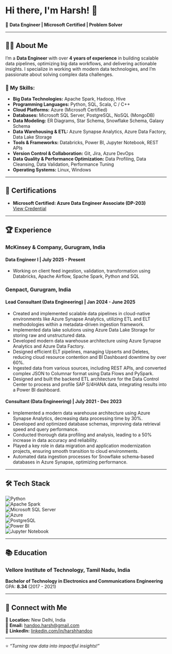 # Hi there, I'm Harsh! 👋

🚀 **Data Engineer | Microsoft Certified | Problem Solver**  

---

## 👨‍💻 About Me  
I’m a **Data Engineer** with over **4 years of experience** in building scalable data pipelines, optimizing big data workflows, and delivering actionable insights. I specialize in working with modern data technologies, and I’m passionate about solving complex data challenges.  

### 🚀 My Skills:  
- **Big Data Technologies:** Apache Spark, Hadoop, Hive  
- **Programming Languages:** Python, SQL, Scala, C / C++  
- **Cloud Platforms:** Azure (Microsoft Certified)  
- **Databases:** Microsoft SQL Server, PostgreSQL, NoSQL (MongoDB)  
- **Data Modeling:** ER Diagrams, Star Schema, Snowflake Schema, Galaxy Schema  
- **Data Warehousing & ETL:** Azure Synapse Analytics, Azure Data Factory, Data Lake Storage  
- **Tools & Frameworks:** Databricks, Power BI, Jupyter Notebook, REST APIs  
- **Version Control & Collaboration:** Git, Jira, Azure DevOps  
- **Data Quality & Performance Optimization:** Data Profiling, Data Cleansing, Data Validation, Performance Tuning  
- **Operating Systems:** Linux, Windows  

---

## 🎯 Certifications  
- **Microsoft Certified: Azure Data Engineer Associate (DP-203)**  
  [View Credential](https://learn.microsoft.com/en-us/users/handooharsh-5112/credentials/daa758c76441a318)  

---

## 🏆 Experience  
### **McKinsey & Company, Gurugram, India** 
#### **Data Engineer I | July 2025 - Present**  
- Working on client feed ingestion, validation, transformation using Databricks, Apache Airflow, Spache Spark, Python and SQL

### **Genpact, Gurugram, India**  
#### **Lead Consultant (Data Engineering) | Jan 2024 - June 2025**  
- Created and implemented scalable data pipelines in cloud-native environments like Azure Synapse Analytics, utilizing ETL and ELT methodologies within a metadata-driven ingestion framework.
- Implemented data lake solutions using Azure Data Lake Storage for storing raw and unstructured data.
- Developed modern data warehouse architecture using Azure Synapse Analytics and Azure Data Factory.
- Designed efficient ELT pipelines, managing Upserts and Deletes, reducing cloud resource contention and BI Dashboard downtime by over 60%.
- Ingested data from various sources, including REST APIs, and converted complex JSON to Columnar format using Data Flows and PySpark.
- Designed and built the backend ETL architecture for the Data Control Center to process and profile SAP S/4HANA data, integrating results into a Power BI dashboard.

#### **Consultant (Data Engineering) | July 2021 - Dec 2023**  
- Implemented a modern data warehouse architecture using Azure Synapse Analytics, decreasing data processing time by 30%.
- Developed and optimized database schemas, improving data retrieval speed and query performance.
- Conducted thorough data profiling and analysis, leading to a 50% increase in data accuracy and reliability.
- Played a key role in data migration and application modernization projects, ensuring smooth transition to cloud environments.
- Automated data ingestion processes for Snowflake schema-based databases in Azure Synapse, optimizing performance.

---

## 🛠️ Tech Stack  
![Python](https://img.shields.io/badge/Python-3670A0?style=for-the-badge&logo=python&logoColor=ffdd54)  
![Apache Spark](https://img.shields.io/badge/Apache_Spark-E25A1C?style=for-the-badge&logo=apachespark&logoColor=white)  
![Microsoft SQL Server](https://img.shields.io/badge/Microsoft_SQL_Server-CC2927?style=for-the-badge&logo=microsoftsqlserver&logoColor=white)  
![Azure](https://img.shields.io/badge/Microsoft_Azure-0078D4?style=for-the-badge&logo=microsoftazure&logoColor=white)  
![PostgreSQL](https://img.shields.io/badge/PostgreSQL-316192?style=for-the-badge&logo=postgresql&logoColor=white)  
![Power BI](https://img.shields.io/badge/Power_BI-F2C811?style=for-the-badge&logo=powerbi&logoColor=black)  
![Jupyter Notebook](https://img.shields.io/badge/Jupyter_Notebook-F37626?style=for-the-badge&logo=jupyter&logoColor=white)  

---

## 📚 Education  
### **Vellore Institute of Technology, Tamil Nadu, India**  
**Bachelor of Technology in Electronics and Communications Engineering**  
GPA: **8.34** (2017 - 2021)  

---

## 🔗 Connect with Me  
📍 **Location:** New Delhi, India  
📧 **Email:** handoo.harsh@gmail.com  
💼 **LinkedIn:** [linkedin.com/in/harshhandoo](https://www.linkedin.com/in/harshhandoo/)  

---

⭐️ _“Turning raw data into impactful insights!”_


